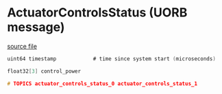 # ActuatorControlsStatus (UORB message)



[source file](https://github.com/PX4/PX4-Autopilot/blob/main/msg/ActuatorControlsStatus.msg)

```c
uint64 timestamp			# time since system start (microseconds)

float32[3] control_power

# TOPICS actuator_controls_status_0 actuator_controls_status_1

```

